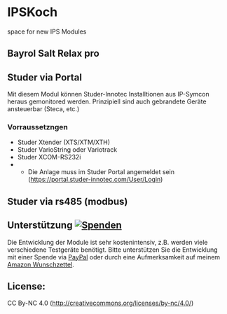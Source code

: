 # IPSKoch
space for new IPS Modules
## Bayrol Salt Relax pro
## Studer via Portal
Mit diesem Modul können Studer-Innotec Installtionen aus IP-Symcon heraus gemonitored werden. Prinzipiell sind auch gebrandete Geräte ansteuerbar (Steca, etc.)
### Vorraussetzngen
* Studer Xtender (XTS/XTM/XTH)
* Studer VarioString oder Variotrack
* Studer XCOM-RS232i 
* * Die Anlage muss im Studer Portal angemeldet sein (https://portal.studer-innotec.com/User/Login)
## Studer via rs485 (modbus)

## Unterstützung [![Spenden](https://img.shields.io/badge/donate-PayPal-green.svg)](https://www.paypal.com/paypalme/eisenkoch)
Die Entwicklung der Module ist sehr kostenintensiv, z.B. werden viele verschiedene Testgeräte benötigt. Bitte unterstützen Sie die Entwicklung mit einer Spende via [PayPal](https://www.paypal.com/paypalme/eisenkoch) oder durch eine Aufmerksamkeit auf meinem [Amazon Wunschzettel](https://www.amazon.de/hz/wishlist/ls/2XXR17YLMP93U?ref_=wl_share).

## License:
CC By-NC 4.0 (http://creativecommons.org/licenses/by-nc/4.0/)